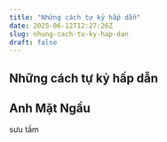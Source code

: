 ```yaml
---
title: "Những cách tự kỷ hấp dẫn"
date: 2025-06-12T12:27:26Z
slug: nhung-cach-tu-ky-hap-dan
draft: false
---
```


## Những cách tự kỷ hấp dẫn

## Anh Mặt Ngầu

sưu tầm